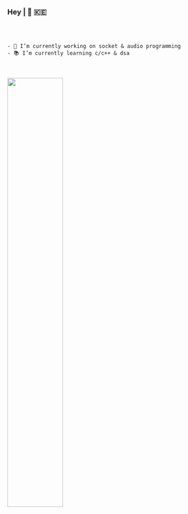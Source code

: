 ### **Hey** | 📍 **🇰🇪**

&ensp;

<!-- <img src="https://media.giphy.com/media/vzO0Vc8b2VBLi/source.gif"> -->

```

- 🚀 I’m currently working on socket & audio programming
- 📚 I’m currently learning c/c++ & dsa

```

&ensp;

<img width="50%" src="https://github-readme-stats.vercel.app/api/top-langs/?username=dannywamuya&hide=html,css,handlebars&langs_count=10&custom_title=languages&bg_color=020202&text_color=80ED99&title_color=0072BB&layout=compact"/>
